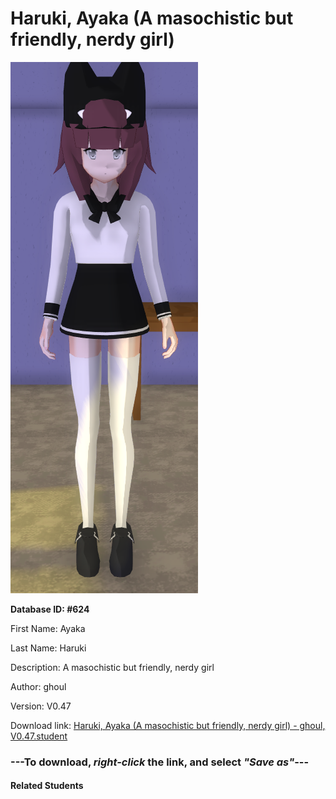 # Haruki, Ayaka (A masochistic but friendly, nerdy girl)

<img src="Files/Haruki, Ayaka (A masochistic but friendly, nerdy girl).png" title="Haruki, Ayaka (A masochistic but friendly, nerdy girl) - ghoul, V0.47">

**Database ID: #624**

First Name: Ayaka

Last Name: Haruki

Description: A masochistic but friendly, nerdy girl

Author: ghoul

Version: V0.47

Download link: <a href="https://raw.githubusercontent.com/Arbiter1223/Daigaku-Gurashi-Custom-Students/master/Students/Files/Haruki%2C%20Ayaka%20(A%20masochistic%20but%20friendly%2C%20nerdy%20girl)%20-%20ghoul%2C%20V0.47.student">Haruki, Ayaka (A masochistic but friendly, nerdy girl) - ghoul, V0.47.student</a>

### ---**To download, _right-click_ the link, and select _"Save as"_**---

#### Related Students

